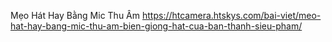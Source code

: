 Mẹo Hát Hay Bằng Mic Thu Âm
https://htcamera.htskys.com/bai-viet/meo-hat-hay-bang-mic-thu-am-bien-giong-hat-cua-ban-thanh-sieu-pham/
